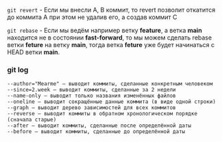 ```git revert``` - Если мы внесли A, B коммит, то revert позволит откатится до коммита A при этом не удалив его, а создав коммит C  

```git rebase``` - Если мы ведём например ветку **feature**, а ветка **main** находится не в состоянии **fast-forward**, то мы можем сделать rebase ветки **feture** на ветку **main**,
тогда ветка **feture** уже будет начинаться с HEAD ветки **main**.

### git log
```
--author="Mearme" — выводит коммиты, сделанные конкретным человеком
--since=2.week — выводит коммиты, сделанные за 2 недели   
--name-only — выводит только названия изменённых файлов  
--oneline — выводит сокращённые данные коммита (в виде одной строки)  
--graph — выводит дерево зависимостей для всех коммитов  
--reverse — выводит коммиты в обратном хронологическом порядке (сначала старые)  
--after — выводит коммиты, сделанные после определённой даты  
--before — выводит коммиты, сделанные до определённой даты
```  


